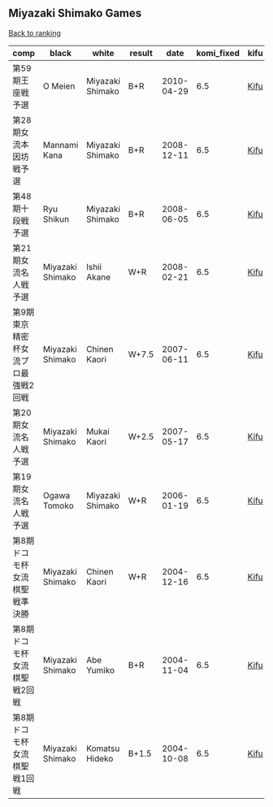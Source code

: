 ## Miyazaki Shimako Games

[Back to ranking](../../index.md)




| **comp** | **black** | **white** | **result** | **date** | **komi_fixed** | **kifu** | 
| --- | --- | --- | --- | --- | --- | --- |
| 第59期王座戦予選 | O Meien | Miyazaki Shimako | B+R | 2010-04-29 | 6.5 | [Kifu](https://kifudepot.net/kifucontents.php?id=eAgR96QDP%2BvDQW9wCieTdg%3D%3D) | 
| 第28期女流本因坊戦予選 | Mannami Kana | Miyazaki Shimako | B+R | 2008-12-11 | 6.5 | [Kifu](https://kifudepot.net/kifucontents.php?id=PA6aWEo7orVlvKtYzEt5bw%3D%3D) | 
| 第48期十段戦予選 | Ryu Shikun | Miyazaki Shimako | B+R | 2008-06-05 | 6.5 | [Kifu](https://kifudepot.net/kifucontents.php?id=j48OqUfbjI7wqjKbNekfxA%3D%3D) | 
| 第21期女流名人戦予選 | Miyazaki Shimako | Ishii Akane | W+R | 2008-02-21 | 6.5 | [Kifu](https://kifudepot.net/kifucontents.php?id=lV9oS9qFI0y%2F4H6hdA78Ig%3D%3D) | 
| 第9期東京精密杯女流プロ最強戦2回戦 | Miyazaki Shimako | Chinen Kaori | W+7.5 | 2007-06-11 | 6.5 | [Kifu](https://kifudepot.net/kifucontents.php?id=5ewR6dBTck4sZNJVad4hbA%3D%3D) | 
| 第20期女流名人戦予選 | Miyazaki Shimako | Mukai Kaori | W+2.5 | 2007-05-17 | 6.5 | [Kifu](https://kifudepot.net/kifucontents.php?id=d%2B%2BD2G1H%2BKLOR8Mo1qrXSw%3D%3D) | 
| 第19期女流名人戦予選 | Ogawa Tomoko | Miyazaki Shimako | W+R | 2006-01-19 | 6.5 | [Kifu](https://kifudepot.net/kifucontents.php?id=DIipMWmOoVrmUu%2Fe0%2FlOpw%3D%3D) | 
| 第8期ドコモ杯女流棋聖戦準決勝 | Miyazaki Shimako | Chinen Kaori | W+R | 2004-12-16 | 6.5 | [Kifu](https://kifudepot.net/kifucontents.php?id=%2BYzOLNHeyUf0TXoLwUUpzA%3D%3D) | 
| 第8期ドコモ杯女流棋聖戦2回戦 | Miyazaki Shimako | Abe Yumiko | B+R | 2004-11-04 | 6.5 | [Kifu](https://kifudepot.net/kifucontents.php?id=brDjV9e2w8esrol%2BKe0DUw%3D%3D) | 
| 第8期ドコモ杯女流棋聖戦1回戦 | Miyazaki Shimako | Komatsu Hideko | B+1.5 | 2004-10-08 | 6.5 | [Kifu](https://kifudepot.net/kifucontents.php?id=uWkPr%2Fpt5%2FOSokpNYujG%2BQ%3D%3D) |




